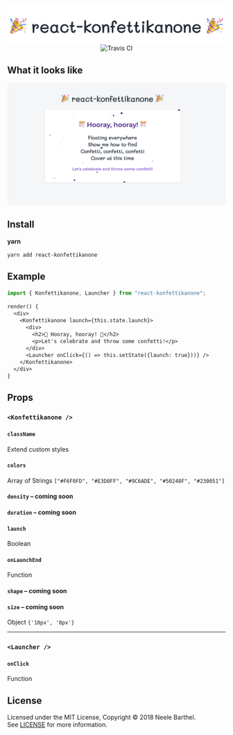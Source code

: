 <div align="center">
  <img src="./docs/assets/logo.png" alt="react-konfettikanone" width="500px" />
</div>

<div align="center">
  <img src="https://travis-ci.org/spurtli/react-konfettikanone.svg?branch=master" alt="Travis CI"/>
</div>

## What it looks like

![react-konfettikanone](./docs/assets/demo.png)

## Install

**yarn**

```bash
yarn add react-konfettikanone
```

## Example

```js
import { Konfettikanone, Launcher } from "react-konfettikanone";
```

```JSX
render() {
  <div>
    <Konfettikanone launch={this.state.launch}>
      <div>
        <h2>🎊 Hooray, hooray! 🎊</h2>
        <p>Let's celebrate and throw some confetti!</p>
      </div>
      <Launcher onClick={() => this.setState({launch: true}))} />
    </Konfettikanone>
  </div>
}
```

## Props

### `<Konfettikanone />`

#### `className`

Extend custom styles

#### `colors`

Array of Strings
`["#F6F0FD", "#E3D0FF", "#9C6ADE", "#50248F", "#230051"]`

#### `density` – coming soon

#### `duration` – coming soon

#### `launch`

Boolean

#### `onLaunchEnd`

Function

#### `shape` – coming soon

#### `size` – coming soon

Object
`{'10px', '8px'}`

---

### `<Launcher />`

#### `onClick`

Function

## License

Licensed under the MIT License, Copyright © 2018 Neele Barthel.<br>
See [LICENSE](./LICENSE) for more information.
